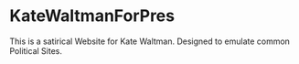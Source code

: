 # KateWaltmanForPres
This is a satirical Website for Kate Waltman. Designed to emulate common Political Sites.
